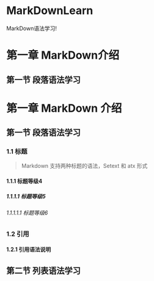 # MarkDownLearn
MarkDown语法学习!

第一章 MarkDown介绍
=====================
第一节 段落语法学习
---------------------

# 第一章 MarkDown 介绍
## 第一节 段落语法学习
### 1.1 标题
> Markdown 支持两种标题的语法，Setext 和 atx 形式
#### 1.1.1 标题等级4
##### 1.1.1.1 标题等级5
###### 1.1.1.1.1 标题等级6
### 1.2 引用
#### 1.2.1 引用语法说明
## 第二节 列表语法学习
